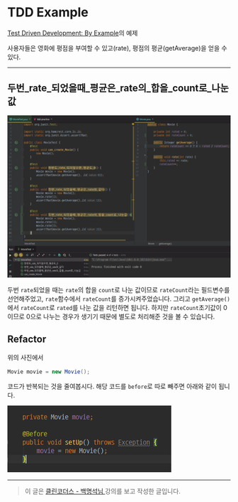 # TDD Example

[Test Driven Development: By Example](https://www.amazon.com/Test-Driven-Development-Kent-Beck/dp/0321146530)의 예제

사용자들은 영화에 평점을 부여할 수 있고(rate), 평점의 평균(getAverage)을 얻을 수 있다.


---

## 두번_rate_되었을때_평균은_rate의_합을_count로_나눈값

![branch-2](assets/branch_2.png)

두번 ```rate```되었을 때는 ```rate```의 합을 ```count```로 나눈 값이므로 ```rateCount```라는 필드변수를 선언해주었고, ```rate```함수에서 ```rateCount```를 증가시켜주었습니다. 그리고 ```getAverage()```에서 ```rateCount```로 ```rated```를 나눈 값을 리턴하면 됩니다. 하지만 ```rateCount```초기값이 0이므로 0으로 나누는 경우가 생기기 때문에 별도로 처리해준 것을 볼 수 있습니다.

## Refactor

위의 사진에서 

```java
Movie movie = new Movie();
```

코드가 반복되는 것을 줄여봅시다. 해당 코드를 ```before```로 따로 빼주면 아래와 같이 됩니다.

![branch_2_1](assets/branch_2_1.png)

---
> 이 글은 [ 클린코더스 - 백명석님 ](https://www.youtube.com/user/codetemplate/videos) 강의를 보고 작성한 글입니다.
